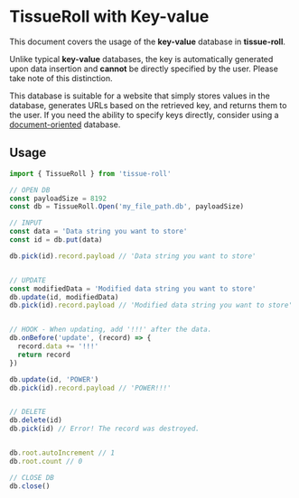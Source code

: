 # TissueRoll with Key-value

This document covers the usage of the **key-value** database in **tissue-roll**.

Unlike typical **key-value** databases, the key is automatically generated upon data insertion and **cannot** be directly specified by the user. Please take note of this distinction.

This database is suitable for a website that simply stores values in the database, generates URLs based on the retrieved key, and returns them to the user. If you need the ability to specify keys directly, consider using a [document-oriented](../document/README.md) database.

## Usage

```typescript
import { TissueRoll } from 'tissue-roll'

// OPEN DB
const payloadSize = 8192
const db = TissueRoll.Open('my_file_path.db', payloadSize)

// INPUT
const data = 'Data string you want to store'
const id = db.put(data)

db.pick(id).record.payload // 'Data string you want to store'


// UPDATE
const modifiedData = 'Modified data string you want to store'
db.update(id, modifiedData)
db.pick(id).record.payload // 'Modified data string you want to store'


// HOOK - When updating, add '!!!' after the data.
db.onBefore('update', (record) => {
  record.data += '!!!'
  return record
})

db.update(id, 'POWER')
db.pick(id).record.payload // 'POWER!!!'


// DELETE
db.delete(id)
db.pick(id) // Error! The record was destroyed.


db.root.autoIncrement // 1
db.root.count // 0

// CLOSE DB
db.close()
```
